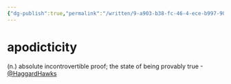 ```yaml
---
{"dg-publish":true,"permalink":"/written/9-a903-b38-fc-46-4-ece-b997-90970-d789020/","dgHomeLink":true,"dgPassFrontmatter":false}
---
```


# apodicticity


(n.) absolute incontrovertible proof; the state of being provably true
-[@HaggardHawks](https://twitter.com/HaggardHawks/status/1528756738668826625)